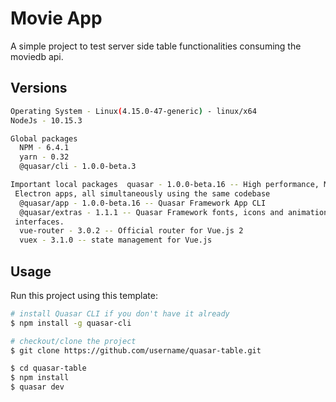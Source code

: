 # Movie App

A simple project to test server side table functionalities consuming the moviedb api.

## Versions

``` bash
Operating System - Linux(4.15.0-47-generic) - linux/x64
NodeJs - 10.15.3

Global packages
  NPM - 6.4.1
  yarn - 0.32
  @quasar/cli - 1.0.0-beta.3

Important local packages  quasar - 1.0.0-beta.16 -- High performance, Material Design 2, full front end stack with Vue.js -- build SPA, SSR, PWA, Hybrid Mobile Apps and
 Electron apps, all simultaneously using the same codebase
  @quasar/app - 1.0.0-beta.16 -- Quasar Framework App CLI
  @quasar/extras - 1.1.1 -- Quasar Framework fonts, icons and animations  vue - 2.6.10 -- Reactive, component-oriented view layer for modern web
 interfaces.
  vue-router - 3.0.2 -- Official router for Vue.js 2
  vuex - 3.1.0 -- state management for Vue.js
```

## Usage
Run this project using this template:

``` bash
# install Quasar CLI if you don't have it already
$ npm install -g quasar-cli

# checkout/clone the project
$ git clone https://github.com/username/quasar-table.git

$ cd quasar-table
$ npm install
$ quasar dev
```

